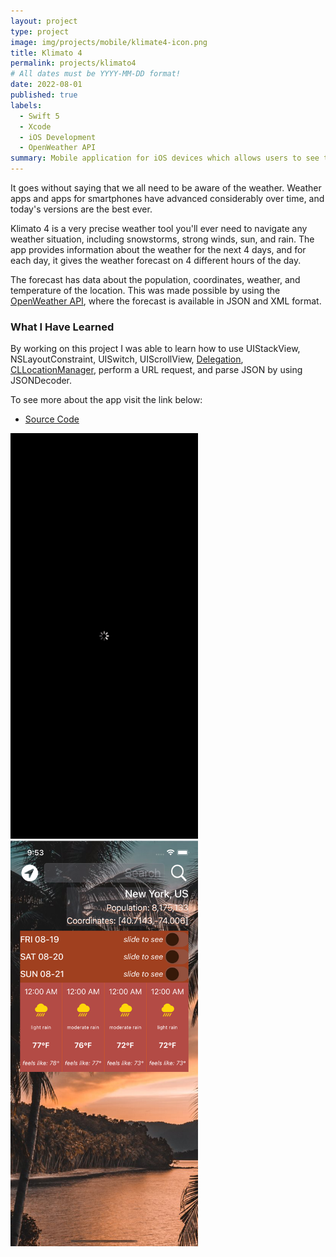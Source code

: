 ```yaml
---
layout: project
type: project
image: img/projects/mobile/klimate4-icon.png
title: Klimato 4
permalink: projects/klimato4
# All dates must be YYYY-MM-DD format!
date: 2022-08-01
published: true
labels:
  - Swift 5
  - Xcode
  - iOS Development
  - OpenWeather API
summary: Mobile application for iOS devices which allows users to see the forecast for any location on the globe. 
---
```


It goes without saying that we all need to be aware of the weather. Weather apps and apps for smartphones have advanced considerably over time, and today's versions are the best ever. 

Klimato 4 is a very precise weather tool you'll ever need to navigate any weather situation, including snowstorms, strong winds, sun, and rain. The app provides information about the weather for the next 4 days, and for each day, it gives the weather forecast on 4 different hours of the day.

The forecast has data about the population, coordinates, weather, and temperature of the location. This was made possible by using the [OpenWeather API](https://openweathermap.org/forecast5), where the forecast is available in JSON and XML format. 

### What I Have Learned
By working on this project I was able to learn how to use UIStackView, NSLayoutConstraint, UISwitch, UIScrollView, [Delegation](https://www.swiftbysundell.com/articles/delegation-in-swift/),
  [CLLocationManager](https://developer.apple.com/documentation/corelocation/cllocationmanager), perform a URL request, and parse JSON by using JSONDecoder.

To see more about the app visit the link below:
- [Source Code](https://github.com/acatarinaoaraujo/iOS-weather-app)

<div class="text-center p-4">
 <img width="300px" src="../img/projects/mobile/klimato-4.gif" class="img-thumbnail" >
  <img width="300px" src="../img/projects/mobile/klimato-4-darkmode.png" class="img-thumbnail" >
</div>
